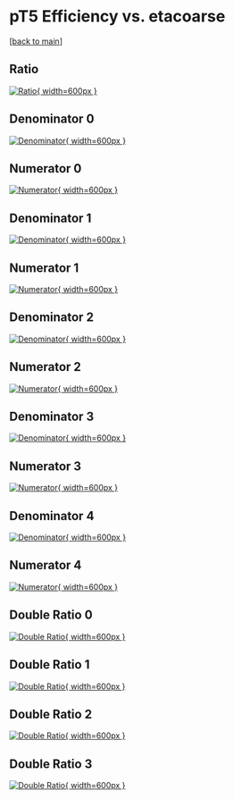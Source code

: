 # pT5 Efficiency vs. etacoarse

[[back to main](./)]



## Ratio

[![Ratio](../mtv/var/pT5_vtr_211_-1_eff_etacoarse.png){ width=600px }](../mtv/var/pT5_vtr_211_-1_eff_etacoarse.pdf)

## Denominator 0

[![Denominator](../mtv/den/pT5_vtr_211_-1_eff_etacoarse_den0.png){ width=600px }](../mtv/den/pT5_vtr_211_-1_eff_etacoarse_den0.pdf)

## Numerator 0

[![Numerator](../mtv/num/pT5_vtr_211_-1_eff_etacoarse_num0.png){ width=600px }](../mtv/num/pT5_vtr_211_-1_eff_etacoarse_num0.pdf)

## Denominator 1

[![Denominator](../mtv/den/pT5_vtr_211_-1_eff_etacoarse_den1.png){ width=600px }](../mtv/den/pT5_vtr_211_-1_eff_etacoarse_den1.pdf)

## Numerator 1

[![Numerator](../mtv/num/pT5_vtr_211_-1_eff_etacoarse_num1.png){ width=600px }](../mtv/num/pT5_vtr_211_-1_eff_etacoarse_num1.pdf)

## Denominator 2

[![Denominator](../mtv/den/pT5_vtr_211_-1_eff_etacoarse_den2.png){ width=600px }](../mtv/den/pT5_vtr_211_-1_eff_etacoarse_den2.pdf)

## Numerator 2

[![Numerator](../mtv/num/pT5_vtr_211_-1_eff_etacoarse_num2.png){ width=600px }](../mtv/num/pT5_vtr_211_-1_eff_etacoarse_num2.pdf)

## Denominator 3

[![Denominator](../mtv/den/pT5_vtr_211_-1_eff_etacoarse_den3.png){ width=600px }](../mtv/den/pT5_vtr_211_-1_eff_etacoarse_den3.pdf)

## Numerator 3

[![Numerator](../mtv/num/pT5_vtr_211_-1_eff_etacoarse_num3.png){ width=600px }](../mtv/num/pT5_vtr_211_-1_eff_etacoarse_num3.pdf)

## Denominator 4

[![Denominator](../mtv/den/pT5_vtr_211_-1_eff_etacoarse_den4.png){ width=600px }](../mtv/den/pT5_vtr_211_-1_eff_etacoarse_den4.pdf)

## Numerator 4

[![Numerator](../mtv/num/pT5_vtr_211_-1_eff_etacoarse_num4.png){ width=600px }](../mtv/num/pT5_vtr_211_-1_eff_etacoarse_num4.pdf)

## Double Ratio 0

[![Double Ratio](../mtv/ratio/pT5_vtr_211_-1_eff_etacoarse_ratio0.png){ width=600px }](../mtv/ratio/pT5_vtr_211_-1_eff_etacoarse_ratio0.pdf)

## Double Ratio 1

[![Double Ratio](../mtv/ratio/pT5_vtr_211_-1_eff_etacoarse_ratio1.png){ width=600px }](../mtv/ratio/pT5_vtr_211_-1_eff_etacoarse_ratio1.pdf)

## Double Ratio 2

[![Double Ratio](../mtv/ratio/pT5_vtr_211_-1_eff_etacoarse_ratio2.png){ width=600px }](../mtv/ratio/pT5_vtr_211_-1_eff_etacoarse_ratio2.pdf)

## Double Ratio 3

[![Double Ratio](../mtv/ratio/pT5_vtr_211_-1_eff_etacoarse_ratio3.png){ width=600px }](../mtv/ratio/pT5_vtr_211_-1_eff_etacoarse_ratio3.pdf)

